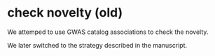 # check novelty (old)

We attemped to use GWAS catalog associations to check the novelty.

We later switched to the strategy described in the manuscript.

